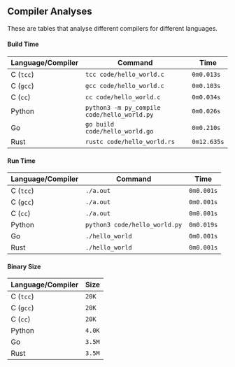 ## Compiler Analyses

<!-- Please edit the `README.md.tmpl` file instead of the `README.md` -->

These are tables that analyse different compilers for different languages.

#### Build Time

|Language/Compiler|Command|Time|
|-----------------|-------|----|
|C (`tcc`)|`tcc code/hello_world.c`|`0m0.013s`|
|C (`gcc`)|`gcc code/hello_world.c`|`0m0.103s`|
|C (`cc`)|`cc code/hello_world.c`|`0m0.034s`|
|Python|`python3 -m py_compile code/hello_world.py`|`0m0.026s`|
|Go|`go build code/hello_world.go`|`0m0.210s`|
|Rust|`rustc code/hello_world.rs`|`0m12.635s`|

#### Run Time

|Language/Compiler|Command|Time|
|-----------------|-------|----|
|C (`tcc`)|`./a.out`|`0m0.001s`|
|C (`gcc`)|`./a.out`|`0m0.001s`|
|C (`cc`)|`./a.out`|`0m0.001s`|
|Python|`python3 code/hello_world.py`|`0m0.019s`|
|Go|`./hello_world`|`0m0.001s`|
|Rust|`./hello_world`|`0m0.001s`|

#### Binary Size

|Language/Compiler|Size|
|-----------------|----|
|C (`tcc`)|`20K`|
|C (`gcc`)|`20K`|
|C (`cc`)|`20K`|
|Python|`4.0K`|
|Go|`3.5M`|
|Rust|`3.5M`|
